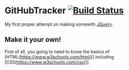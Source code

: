 # GitHubTracker [![Build Status](https://api.travis-ci.org/EverythingC0DE/GitHubTracker.svg?branch=master)](https://travis-ci.org/EverythingC0DE/GitHubTracker)

My first proper attempt on making somewith [JQuery](https://jquery.com).

## Make it your own!

First of all, you going to need to know the basics of [HTML(https://www.w3schools.com/html/)] including [CSS(https://www.w3schools.com/css/)]
